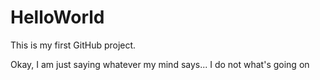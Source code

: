# HelloWorld
This is my first GitHub project.

Okay, I am just saying whatever my mind says... I do not what's going on 
